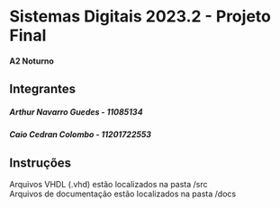 # Sistemas Digitais 2023.2 - Projeto Final
#### A2 Noturno
## Integrantes
##### Arthur Navarro Guedes - 11085134
##### Caio Cedran Colombo - 11201722553
  
   
## Instruções
Arquivos VHDL (.vhd) estão localizados na pasta /src   
Arquivos de documentação estão localizados na pasta /docs  